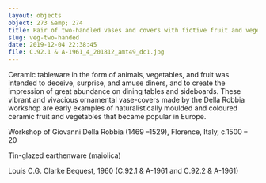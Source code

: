 ```yaml
---
layout: objects
object: 273 &amp; 274
title: Pair of two-handled vases and covers with fictive fruit and vegetation
slug: veg-two-handed
date: 2019-12-04 22:38:45
file: C.92.1 & A-1961_4_201812_amt49_dc1.jpg
---
```

Ceramic tableware in the form of animals, vegetables, and fruit was intended to deceive, surprise, and amuse diners, and to create  the impression of great abundance on dining tables and sideboards. These vibrant and vivacious ornamental vase-covers made by the Della Robbia workshop are early examples of naturalistically moulded and coloured ceramic fruit and vegetables that became popular in Europe.  

Workshop of Giovanni Della Robbia (1469 –1529), Florence, Italy, c.1500 – 20

Tin-glazed earthenware (maiolica)  

Louis C.G. Clarke Bequest, 1960 (C.92.1 &amp; A-1961  and C.92.2 &amp; A-1961)
